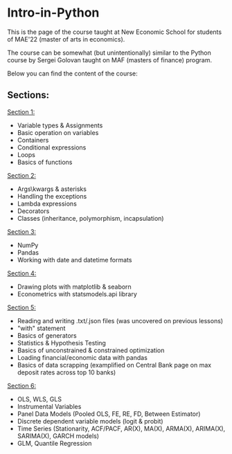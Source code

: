 # Intro-in-Python

This is the page of the course taught at New Economic School for students of MAE'22 (master of arts in economics).

The course can be somewhat (but unintentionally) similar to the Python course by Sergei Golovan taught on MAF (masters of finance) program. 

Below you can find the content of the course:

## **Sections**:
[Section 
1:](https://github.com/kkrainev/Intro-in-Python/blob/master/Sections/Section%201/Python_Section_1.ipynb)
* Variable types & Assignments
* Basic operation on variables
* Containers
* Conditional expressions
* Loops
* Basics of functions

[Section 2:](https://github.com/kkrainev/Intro-in-Python/blob/master/Sections/Section%202/Python_Section_2.ipynb)
* Args\kwargs & asterisks
* Handling the exceptions
* Lambda expressions
* Decorators
* Classes (inheritance, polymorphism, incapsulation)

[Section 3:](https://github.com/kkrainev/Intro-in-Python/blob/master/Sections/Section%203/Python_Section_3.ipynb)
* NumPy
* Pandas
* Working with date and datetime formats

[Section 4:](https://github.com/kkrainev/Intro-in-Python/blob/master/Sections/Section%204/Python_Section_4.ipynb)
* Drawing plots with matplotlib & seaborn
* Econometrics with statsmodels.api library

[Section 5:](https://github.com/kkrainev/Intro-in-Python/blob/master/Sections/Section%205/Python_Section_5.ipynb)
* Reading and writing .txt/.json files (was uncovered on previous lessons)
* "with" statement
* Basics of generators
* Statistics & Hypothesis Testing
* Basics of unconstrained & constrained optimization
* Loading financial/economic data with pandas
* Basics of data scrapping (examplified on Central Bank page on max deposit rates across top 10 banks) 

[Section 6:](https://github.com/kkrainev/Intro-in-Python/blob/master/Sections/Section%206/Python_Section_6.ipynb)
* OLS, WLS, GLS
* Instrumental Variables
* Panel Data Models (Pooled OLS, FE, RE, FD, Between Estimator)
* Discrete dependent variable models (logit & probit)
* Time Series (Stationarity, ACF/PACF, AR(X), MA(X), ARMA(X), ARIMA(X), SARIMA(X), GARCH models)
* GLM, Quantile Regression
